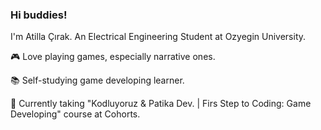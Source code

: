 ### Hi buddies!

I'm Atilla Çırak. An Electrical Engineering Student at Ozyegin University.

🎮 Love playing games, especially narrative ones.

📚 Self-studying game developing learner.

📖 Currently taking "Kodluyoruz & Patika Dev. | Firs Step to Coding: Game Developing" course at Cohorts.
